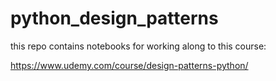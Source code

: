 # python_design_patterns

this repo contains notebooks for working along to this course:

https://www.udemy.com/course/design-patterns-python/
